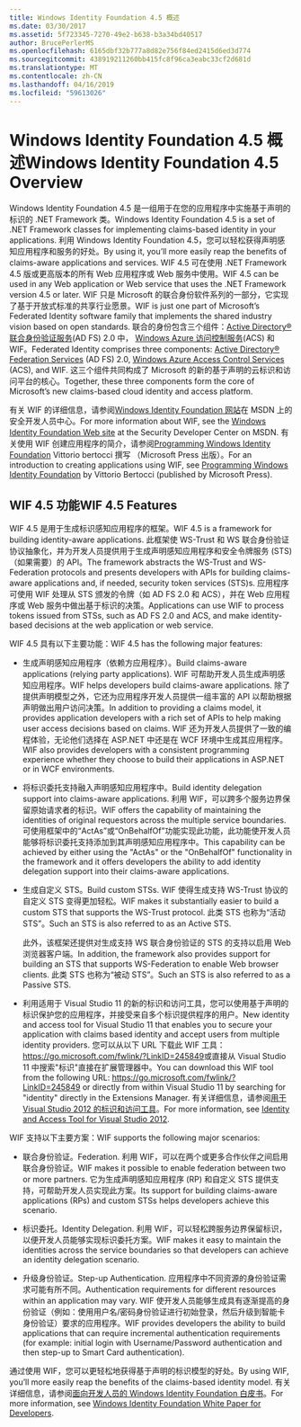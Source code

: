 ```yaml
---
title: Windows Identity Foundation 4.5 概述
ms.date: 03/30/2017
ms.assetid: 5f723345-7270-49e2-b638-b3a34bd40517
author: BrucePerlerMS
ms.openlocfilehash: 6165dbf32b777a8d82e756f84ed2415d6ed3d774
ms.sourcegitcommit: 438919211260bb415fc8f96ca3eabc33cf2d681d
ms.translationtype: MT
ms.contentlocale: zh-CN
ms.lasthandoff: 04/16/2019
ms.locfileid: "59613026"
---
```

# <a name="windows-identity-foundation-45-overview"></a><span data-ttu-id="cfac2-102">Windows Identity Foundation 4.5 概述</span><span class="sxs-lookup"><span data-stu-id="cfac2-102">Windows Identity Foundation 4.5 Overview</span></span>
<span data-ttu-id="cfac2-103">Windows Identity Foundation 4.5 是一组用于在您的应用程序中实施基于声明的标识的 .NET Framework 类。</span><span class="sxs-lookup"><span data-stu-id="cfac2-103">Windows Identity Foundation 4.5 is a set of .NET Framework classes for implementing claims-based identity in your applications.</span></span> <span data-ttu-id="cfac2-104">利用 Windows Identity Foundation 4.5，您可以轻松获得声明感知应用程序和服务的好处。</span><span class="sxs-lookup"><span data-stu-id="cfac2-104">By using it, you’ll more easily reap the benefits of claims-aware applications and services.</span></span> <span data-ttu-id="cfac2-105">WIF 4.5 可在使用 .NET Framework 4.5 版或更高版本的所有 Web 应用程序或 Web 服务中使用。</span><span class="sxs-lookup"><span data-stu-id="cfac2-105">WIF 4.5 can be used in any Web application or Web service that uses the .NET Framework version 4.5 or later.</span></span> <span data-ttu-id="cfac2-106">WIF 只是 Microsoft 的联合身份软件系列的一部分，它实现了基于开放式标准的共享行业愿景。</span><span class="sxs-lookup"><span data-stu-id="cfac2-106">WIF is just one part of Microsoft’s Federated Identity software family that implements the shared industry vision based on open standards.</span></span> <span data-ttu-id="cfac2-107">联合的身份包含三个组件：[Active Directory® 联合身份验证服务](https://go.microsoft.com/fwlink/?LinkID=247516)(AD FS) 2.0 中， [Windows Azure 访问控制服务](https://go.microsoft.com/fwlink/?LinkID=247517)(ACS) 和 WIF。</span><span class="sxs-lookup"><span data-stu-id="cfac2-107">Federated Identity comprises three components: [Active Directory® Federation Services](https://go.microsoft.com/fwlink/?LinkID=247516) (AD FS) 2.0, [Windows Azure Access Control Services](https://go.microsoft.com/fwlink/?LinkID=247517) (ACS), and WIF.</span></span> <span data-ttu-id="cfac2-108">这三个组件共同构成了 Microsoft 的新的基于声明的云标识和访问平台的核心。</span><span class="sxs-lookup"><span data-stu-id="cfac2-108">Together, these three components form the core of Microsoft’s new claims-based cloud identity and access platform.</span></span>  
  
 <span data-ttu-id="cfac2-109">有关 WIF 的详细信息，请参阅[Windows Identity Foundation 网站](https://go.microsoft.com/fwlink/?LinkId=149009)在 MSDN 上的安全开发人员中心。</span><span class="sxs-lookup"><span data-stu-id="cfac2-109">For more information about WIF, see the [Windows Identity Foundation Web site](https://go.microsoft.com/fwlink/?LinkId=149009) at the Security Developer Center on MSDN.</span></span> <span data-ttu-id="cfac2-110">有关使用 WIF 创建应用程序的简介，请参阅[Programming Windows Identity Foundation](https://go.microsoft.com/fwlink/?LinkId=210158) Vittorio bertocci 撰写 （Microsoft Press 出版）。</span><span class="sxs-lookup"><span data-stu-id="cfac2-110">For an introduction to creating applications using WIF, see [Programming Windows Identity Foundation](https://go.microsoft.com/fwlink/?LinkId=210158) by Vittorio Bertocci (published by Microsoft Press).</span></span>  
  
## <a name="wif-45-features"></a><span data-ttu-id="cfac2-111">WIF 4.5 功能</span><span class="sxs-lookup"><span data-stu-id="cfac2-111">WIF 4.5 Features</span></span>  
 <span data-ttu-id="cfac2-112">WIF 4.5 是用于生成标识感知应用程序的框架。</span><span class="sxs-lookup"><span data-stu-id="cfac2-112">WIF 4.5 is a framework for building identity-aware applications.</span></span> <span data-ttu-id="cfac2-113">此框架使 WS-Trust 和 WS 联合身份验证协议抽象化，并为开发人员提供用于生成声明感知应用程序和安全令牌服务 (STS)（如果需要）的 API。</span><span class="sxs-lookup"><span data-stu-id="cfac2-113">The framework abstracts the WS-Trust and WS-Federation protocols and presents developers with APIs for building claims-aware applications and, if needed, security token services (STS)s.</span></span> <span data-ttu-id="cfac2-114">应用程序可使用 WIF 处理从 STS 颁发的令牌（如 AD FS 2.0 和 ACS），并在 Web 应用程序或 Web 服务中做出基于标识的决策。</span><span class="sxs-lookup"><span data-stu-id="cfac2-114">Applications can use WIF to process tokens issued from STSs, such as AD FS 2.0 and ACS, and make identity-based decisions at the web application or web service.</span></span>  
  
 <span data-ttu-id="cfac2-115">WIF 4.5 具有以下主要功能：</span><span class="sxs-lookup"><span data-stu-id="cfac2-115">WIF 4.5 has the following major features:</span></span>  
  
-   <span data-ttu-id="cfac2-116">生成声明感知应用程序（依赖方应用程序）。</span><span class="sxs-lookup"><span data-stu-id="cfac2-116">Build claims-aware applications (relying party applications).</span></span> <span data-ttu-id="cfac2-117">WIF 可帮助开发人员生成声明感知应用程序。</span><span class="sxs-lookup"><span data-stu-id="cfac2-117">WIF helps developers build claims-aware applications.</span></span> <span data-ttu-id="cfac2-118">除了提供声明模型之外，它还为应用程序开发人员提供一组丰富的 API 以帮助根据声明做出用户访问决策。</span><span class="sxs-lookup"><span data-stu-id="cfac2-118">In addition to providing a claims model, it provides application developers with a rich set of APIs to help making user access decisions based on claims.</span></span>  <span data-ttu-id="cfac2-119">WIF 还为开发人员提供了一致的编程体验，无论他们选择在 ASP.NET 中还是在 WCF 环境中生成其应用程序。</span><span class="sxs-lookup"><span data-stu-id="cfac2-119">WIF also provides developers with a consistent programming experience whether they choose to build their applications in ASP.NET or in WCF environments.</span></span>  
  
-   <span data-ttu-id="cfac2-120">将标识委托支持融入声明感知应用程序中。</span><span class="sxs-lookup"><span data-stu-id="cfac2-120">Build identity delegation support into claims-aware applications.</span></span>  <span data-ttu-id="cfac2-121">利用 WIF，可以跨多个服务边界保留原始请求者的标识。</span><span class="sxs-lookup"><span data-stu-id="cfac2-121">WIF offers the capability of maintaining the identities of original requestors across the multiple service boundaries.</span></span> <span data-ttu-id="cfac2-122">可使用框架中的“ActAs”或“OnBehalfOf”功能实现此功能，此功能使开发人员能够将标识委托支持添加到其声明感知应用程序中。</span><span class="sxs-lookup"><span data-stu-id="cfac2-122">This capability can be achieved by either using the "ActAs" or the "OnBehalfOf" functionality in the framework and it offers developers the ability to add identity delegation support into their claims-aware applications.</span></span>  
  
-   <span data-ttu-id="cfac2-123">生成自定义 STS。</span><span class="sxs-lookup"><span data-stu-id="cfac2-123">Build custom STSs.</span></span>  <span data-ttu-id="cfac2-124">WIF 使得生成支持 WS-Trust 协议的自定义 STS 变得更加轻松。</span><span class="sxs-lookup"><span data-stu-id="cfac2-124">WIF makes it substantially easier to build a custom STS that supports the WS-Trust protocol.</span></span> <span data-ttu-id="cfac2-125">此类 STS 也称为“活动 STS”。</span><span class="sxs-lookup"><span data-stu-id="cfac2-125">Such an STS is also referred to as an Active STS.</span></span>  
  
     <span data-ttu-id="cfac2-126">此外，该框架还提供对生成支持 WS 联合身份验证的 STS 的支持以启用 Web 浏览器客户端。</span><span class="sxs-lookup"><span data-stu-id="cfac2-126">In addition, the framework also provides support for building an STS that supports WS-Federation to enable Web browser clients.</span></span> <span data-ttu-id="cfac2-127">此类 STS 也称为“被动 STS”。</span><span class="sxs-lookup"><span data-stu-id="cfac2-127">Such an STS is also referred to as a Passive STS.</span></span>  
  
-   <span data-ttu-id="cfac2-128">利用适用于 Visual Studio 11 的新的标识和访问工具，您可以使用基于声明的标识保护您的应用程序，并接受来自多个标识提供程序的用户。</span><span class="sxs-lookup"><span data-stu-id="cfac2-128">New identity and access tool for Visual Studio 11 that enables you to secure your application with claims based identity and accept users from multiple identity providers.</span></span> <span data-ttu-id="cfac2-129">您可以从以下 URL 下载此 WIF 工具：<https://go.microsoft.com/fwlink/?LinkID=245849>或直接从 Visual Studio 11 中搜索"标识"直接在扩展管理器中。</span><span class="sxs-lookup"><span data-stu-id="cfac2-129">You can download this WIF tool from the following URL: <https://go.microsoft.com/fwlink/?LinkID=245849> or directly from within Visual Studio 11 by searching for "identity" directly in the Extensions Manager.</span></span> <span data-ttu-id="cfac2-130">有关详细信息，请参阅[用于 Visual Studio 2012 的标识和访问工具](../../../docs/framework/security/identity-and-access-tool-for-vs.md)。</span><span class="sxs-lookup"><span data-stu-id="cfac2-130">For more information, see [Identity and Access Tool for Visual Studio 2012](../../../docs/framework/security/identity-and-access-tool-for-vs.md).</span></span>  
  
 <span data-ttu-id="cfac2-131">WIF 支持以下主要方案：</span><span class="sxs-lookup"><span data-stu-id="cfac2-131">WIF supports the following major scenarios:</span></span>  
  
-   <span data-ttu-id="cfac2-132">联合身份验证。</span><span class="sxs-lookup"><span data-stu-id="cfac2-132">Federation.</span></span>  <span data-ttu-id="cfac2-133">利用 WIF，可以在两个或更多合作伙伴之间启用联合身份验证。</span><span class="sxs-lookup"><span data-stu-id="cfac2-133">WIF makes it possible to enable federation between two or more partners.</span></span> <span data-ttu-id="cfac2-134">它为生成声明感知应用程序 (RP) 和自定义 STS 提供支持，可帮助开发人员实现此方案。</span><span class="sxs-lookup"><span data-stu-id="cfac2-134">Its support for building claims-aware applications (RPs) and custom STSs helps developers achieve this scenario.</span></span>  
  
-   <span data-ttu-id="cfac2-135">标识委托。</span><span class="sxs-lookup"><span data-stu-id="cfac2-135">Identity Delegation.</span></span>  <span data-ttu-id="cfac2-136">利用 WIF，可以轻松跨服务边界保留标识，以便开发人员能够实现标识委托方案。</span><span class="sxs-lookup"><span data-stu-id="cfac2-136">WIF makes it easy to maintain the identities across the service boundaries so that developers can achieve an identity delegation scenario.</span></span>  
  
-   <span data-ttu-id="cfac2-137">升级身份验证。</span><span class="sxs-lookup"><span data-stu-id="cfac2-137">Step-up Authentication.</span></span> <span data-ttu-id="cfac2-138">应用程序中不同资源的身份验证需求可能有所不同。</span><span class="sxs-lookup"><span data-stu-id="cfac2-138">Authentication requirements for different resources within an application may vary.</span></span> <span data-ttu-id="cfac2-139">WIF 使开发人员能够生成具有逐渐提高的身份验证（例如：使用用户名/密码身份验证进行初始登录，然后升级到智能卡身份验证）要求的应用程序。</span><span class="sxs-lookup"><span data-stu-id="cfac2-139">WIF provides developers the ability to build applications that can require incremental authentication requirements (for example: initial login with Username/Password authentication and then step-up to Smart Card authentication).</span></span>  
  
 <span data-ttu-id="cfac2-140">通过使用 WIF，您可以更轻松地获得基于声明的标识模型的好处。</span><span class="sxs-lookup"><span data-stu-id="cfac2-140">By using WIF, you’ll more easily reap the benefits of the claims-based identity model.</span></span> <span data-ttu-id="cfac2-141">有关详细信息，请参阅[面向开发人员的 Windows Identity Foundation 白皮书](https://download.microsoft.com/download/7/d/0/7d0b5166-6a8a-418a-addd-95ee9b046994/windowsidentityfoundationwhitepaperfordevelopers-rtw.pdf)。</span><span class="sxs-lookup"><span data-stu-id="cfac2-141">For more information, see [Windows Identity Foundation White Paper for Developers](https://download.microsoft.com/download/7/d/0/7d0b5166-6a8a-418a-addd-95ee9b046994/windowsidentityfoundationwhitepaperfordevelopers-rtw.pdf).</span></span>
